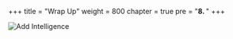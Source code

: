 +++
title = "Wrap Up"
weight = 800
chapter = true
pre = "<b>8. </b>"
+++

![Add Intelligence](/slides/wrap-up.png)

